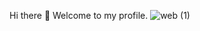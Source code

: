 Hi there 👋
Welcome to my profile. 
![web (1)](https://github.com/jbirkenmaier/jbirkenmaier/assets/127735731/517956af-133e-4a69-a435-c7dd4727487d)


<!--
- 🔭 I’m currently working on ...
- 🌱 I’m currently learning ...
- 👯 I’m looking to collaborate on ...
- 🤔 I’m looking for help with ...
- 💬 Ask me about ...
- 📫 How to reach me: ...
- 😄 Pronouns: ...
- ⚡ Fun fact: ...
-->

